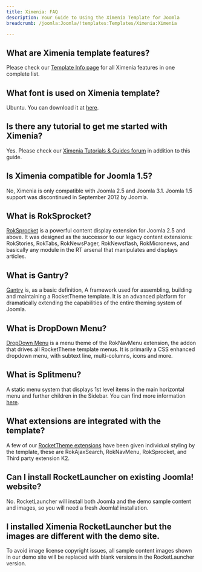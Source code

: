 ```yaml
---
title: Ximenia: FAQ
description: Your Guide to Using the Ximenia Template for Joomla
breadcrumb: /joomla:Joomla/!templates:Templates/Ximenia:Ximenia

---
```


What are Ximenia template features?
-----
Please check our [Template Info page][features] for all Ximenia features in one complete list.

What font is used on Ximenia template?
-----
Ubuntu. You can download it at [here][font].

Is there any tutorial to get me started with Ximenia?
-----
Yes. Please check our [Ximenia Tutorials & Guides forum][forum] in addition to this guide.

Is Ximenia compatible for Joomla 1.5?
-----
No, Ximenia is only compatible with Joomla 2.5 and Joomla 3.1. Joomla 1.5 support was discontinued in September 2012 by Joomla.

What is RokSprocket?
-----
[RokSprocket][roksprocket] is a powerful content display extension for Joomla 2.5 and above. It was designed as the successor to our legacy content extensions: RokStories, RokTabs, RokNewsPager, RokNewsflash, RokMicronews, and basically any module in the RT arsenal that manipulates and displays articles.

What is Gantry?
-----
[Gantry][gantry] is, as a basic definition, A framework used for assembling, building and maintaining a RocketTheme template. It is an advanced platform for dramatically extending the capabilities of the entire theming system of Joomla.

What is DropDown Menu?
-----
[DropDown Menu][dropdown] is a menu theme of the RokNavMenu extension, the addon that drives all RocketTheme template menus. It is primarily a CSS enhanced dropdown menu, with subtext line, multi-columns, icons and more.

What is Splitmenu?
-----
A static menu system that displays 1st level items in the main horizontal menu and further children in the Sidebar. You can find more information [here][splitmenu].

What extensions are integrated with the template?
-----
A few of our [RocketTheme extensions][extensions] have been given individual styling by the template, these are RokAjaxSearch, RokNavMenu, RokSprocket, and Third party extension K2.

Can I install RocketLauncher on existing Joomla! website?
-----
No. RocketLauncher will install both Joomla and the demo sample content and images, so you will need a fresh Joomla! installation.

I installed Ximenia RocketLauncher but the images are different with the demo site.
-----
To avoid image license copyright issues, all sample content images shown in our demo site will be replaced with blank versions in the RocketLauncher version.

[gantry]: http://gantry-framework.org/
[features]: http://demo.rockettheme.com/joomla/ximenia/features
[font]: http://www.fontsquirrel.com/fonts/ubuntu
[forum]: http://www.rockettheme.com/forum/index.php?f=642&rb_v=viewforum
[roksprocket]: http://www.rockettheme.com/extensions-joomla/roksprocket
[dropdown]: http://demo.rockettheme.com/joomla/ximenia/features/menu-options
[splitmenu]: http://demo.rockettheme.com/joomla/ximenia/features/menu-options
[extensions]: http://demo.rockettheme.com/joomla/ximenia/features/extensions